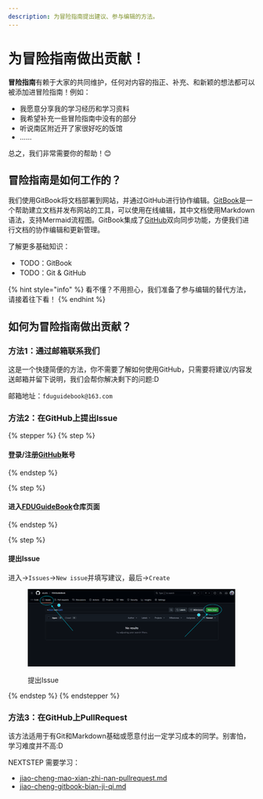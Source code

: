 ```yaml
---
description: 为冒险指南提出建议、参与编辑的方法。
---
```


# 为冒险指南做出贡献！

**冒险指南**有赖于大家的共同维护，任何对内容的指正、补充、和新颖的想法都可以被添加进冒险指南！例如：

* 我愿意分享我的学习经历和学习资料
* 我希望补充一些冒险指南中没有的部分
* 听说南区附近开了家很好吃的饭馆
* ......

总之，我们非常需要你的帮助！😊

## 冒险指南是如何工作的？

我们使用GitBook将文档部署到网站，并通过GitHub进行协作编辑。[GitBook](https://www.gitbook.com/)是一个帮助建立文档并发布网站的工具，可以使用在线编辑，其中文档使用Markdown语法，支持Mermaid流程图。GitBook集成了[GitHub](https://github.com/)双向同步功能，方便我们进行文档的协作编辑和更新管理。

了解更多基础知识：

* TODO：GitBook
* TODO：Git & GitHub

{% hint style="info" %}
看不懂？不用担心，我们准备了参与编辑的替代方法，请接着往下看！
{% endhint %}

## 如何为冒险指南做出贡献？

### 方法1：通过邮箱联系我们

这是一个快捷简便的方法，你不需要了解如何使用GitHub，只需要将建议/内容发送邮箱并留下说明，我们会帮你解决剩下的问题:D

邮箱地址：`fduguidebook@163.com`

### 方法2：在GitHub上提出Issue

{% stepper %}
{% step %}
#### 登录/注册[GitHub](https://github.com/)账号
{% endstep %}

{% step %}
#### 进入[FDUGuideBook](https://github.com/alumls/FDUGuideBook)仓库页面
{% endstep %}

{% step %}
#### 提出Issue

进入→`Issues`→`New issue`并填写建议，最后→`Create`

<figure><img src="../.gitbook/assets/方法2-3.1.png" alt=""><figcaption><p>提出Issue</p></figcaption></figure>
{% endstep %}
{% endstepper %}

### 方法3：在GitHub上PullRequest

该方法适用于有Git和Markdown基础或愿意付出一定学习成本的同学。别害怕，学习难度并不高:D

NEXTSTEP 需要学习：

* [jiao-cheng-mao-xian-zhi-nan-pullrequest.md](jiao-cheng-mao-xian-zhi-nan-pullrequest.md "mention")
* [jiao-cheng-gitbook-bian-ji-qi.md](jiao-cheng-gitbook-bian-ji-qi.md "mention")
